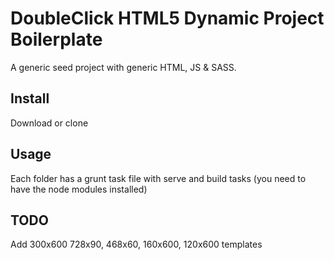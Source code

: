 # DoubleClick HTML5 Dynamic Project Boilerplate

A generic seed project with generic HTML, JS & SASS.

## Install

Download or clone

## Usage

Each folder has a grunt task file with serve and build tasks (you need to have the node modules installed)

## TODO

Add 300x600 728x90, 468x60, 160x600, 120x600 templates